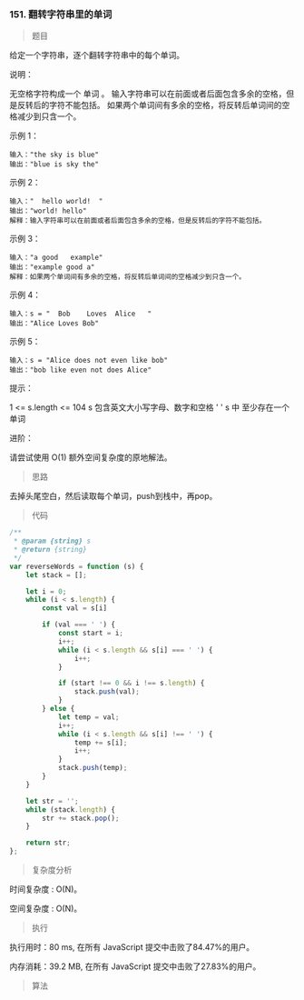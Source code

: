 ### 151. 翻转字符串里的单词

> 题目

给定一个字符串，逐个翻转字符串中的每个单词。

说明：

无空格字符构成一个 单词 。
输入字符串可以在前面或者后面包含多余的空格，但是反转后的字符不能包括。
如果两个单词间有多余的空格，将反转后单词间的空格减少到只含一个。

示例 1：
```
输入："the sky is blue"
输出："blue is sky the"
```

示例 2：
```
输入："  hello world!  "
输出："world! hello"
解释：输入字符串可以在前面或者后面包含多余的空格，但是反转后的字符不能包括。
```

示例 3：
```
输入："a good   example"
输出："example good a"
解释：如果两个单词间有多余的空格，将反转后单词间的空格减少到只含一个。
```

示例 4：
```
输入：s = "  Bob    Loves  Alice   "
输出："Alice Loves Bob"
```

示例 5：
```
输入：s = "Alice does not even like bob"
输出："bob like even not does Alice"
```

提示：

1 <= s.length <= 104
s 包含英文大小写字母、数字和空格 ' '
s 中 至少存在一个 单词

进阶：

请尝试使用 O(1) 额外空间复杂度的原地解法。

> 思路

去掉头尾空白，然后读取每个单词，push到栈中，再pop。

> 代码

```js
/**
 * @param {string} s
 * @return {string}
 */
var reverseWords = function (s) {
    let stack = [];

    let i = 0;
    while (i < s.length) {
        const val = s[i]

        if (val === ' ') {
            const start = i;
            i++;
            while (i < s.length && s[i] === ' ') {
                i++;
            }

            if (start !== 0 && i !== s.length) {
                stack.push(val);
            }
        } else {
            let temp = val;
            i++;
            while (i < s.length && s[i] !== ' ') {
                temp += s[i];
                i++;
            }
            stack.push(temp);
        }
    }

    let str = '';
    while (stack.length) {
        str += stack.pop();
    }

    return str;
};
```

> 复杂度分析

时间复杂度 : O(N)。

空间复杂度 : O(N)。

> 执行

执行用时：80 ms, 在所有 JavaScript 提交中击败了84.47%的用户。

内存消耗：39.2 MB, 在所有 JavaScript 提交中击败了27.83%的用户。

> 算法

